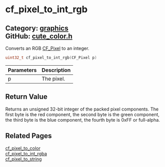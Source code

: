 [//]: # (This file is automatically generated by Cute Framework's docs parser.)
[//]: # (Do not edit this file by hand!)
[//]: # (See: https://github.com/RandyGaul/cute_framework/blob/master/samples/docs_parser.cpp)
[](../header.md ':include')

# cf_pixel_to_int_rgb

Category: [graphics](/api_reference?id=graphics)  
GitHub: [cute_color.h](https://github.com/RandyGaul/cute_framework/blob/master/include/cute_color.h)  
---

Converts an RGB [CF_Pixel](/graphics/cf_pixel.md) to an integer.

```cpp
uint32_t cf_pixel_to_int_rgb(CF_Pixel p)
```

Parameters | Description
--- | ---
p | The pixel.

## Return Value

Returns an unsigned 32-bit integer of the packed pixel components. The first byte is the red component, the second byte is
the green component, the third byte is the blue component, the fourth byte is 0xFF or full-alpha.

## Related Pages

[cf_pixel_to_color](/graphics/cf_pixel_to_color.md)  
[cf_pixel_to_int_rgba](/graphics/cf_pixel_to_int_rgba.md)  
[cf_pixel_to_string](/graphics/cf_pixel_to_string.md)  
